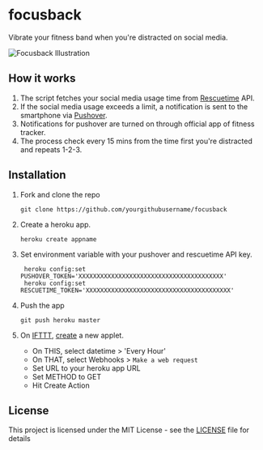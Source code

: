 # focusback
Vibrate your fitness band when you're distracted on social media.

![Focusback Illustration](https://i.imgur.com/ybEYq9i.png)

## How it works  
1. The script fetches your social media usage time from [Rescuetime](https://www.rescuetime.com) API.
2. If the social media usage exceeds a limit, a notification is sent to the smartphone via [Pushover](http://pushover.net).
3. Notifications for pushover are turned on through official app of fitness tracker.
4. The process check every 15 mins from the time first you're distracted and repeats 1-2-3.

## Installation
1. Fork and clone the repo
    ```
    git clone https://github.com/yourgithubusername/focusback
    ```
2. Create a heroku app.
    ```
    heroku create appname
    ```
3. Set environment variable with your pushover and rescuetime API key.
    ```
     heroku config:set PUSHOVER_TOKEN='XXXXXXXXXXXXXXXXXXXXXXXXXXXXXXXXXXXXXXXX'
     heroku config:set RESCUETIME_TOKEN='XXXXXXXXXXXXXXXXXXXXXXXXXXXXXXXXXXXXXXXX'
    ``` 

4. Push the app
    ```
    git push heroku master
    ```
 
5. On [IFTTT](http://ifttt.com/), [create](https://ifttt.com/create) a new applet. 
    - On THIS, select datetime > 'Every Hour'
    - On THAT, select Webhooks > `Make a web request`
    - Set URL to your heroku app URL
    - Set METHOD to GET
    - Hit Create Action

## License

This project is licensed under the MIT License - see the [LICENSE](LICENSE) file for details
